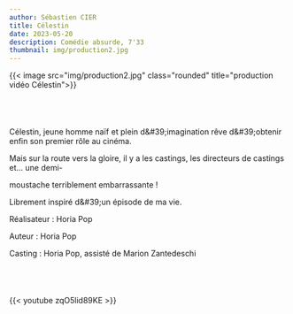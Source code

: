 ```yaml
---
author: Sébastien CIER
title: Célestin
date: 2023-05-20
description: Comédie absurde, 7'33
thumbnail: img/production2.jpg
---
```

{{< image src="img/production2.jpg" class="rounded" title="production vidéo C&eacute;lestin">}}

<p style='margin:0cm;font-size:16px;'>&nbsp;</p>
<p style='margin:0cm;font-size:16px;'>&nbsp;</p>
<p>C&eacute;lestin, jeune homme na&iuml;f et plein d&amp;#39;imagination r&ecirc;ve d&amp;#39;obtenir enfin son premier r&ocirc;le au cin&eacute;ma.</p>
<p>Mais sur la route vers la gloire, il y a les castings, les directeurs de castings et... une demi-</p>
<p>moustache terriblement embarrassante !</p>
<p>Librement inspir&eacute; d&amp;#39;un &eacute;pisode de ma vie.</p>
<p>R&eacute;alisateur : Horia Pop</p>
<p>Auteur : Horia Pop</p>
<p>Casting : Horia Pop, assist&eacute; de Marion Zantedeschi</p>
<p style='margin:0cm;font-size:16px;'>&nbsp;</p>
<p style='margin:0cm;font-size:16px;'>&nbsp;</p>

{{< youtube zqO5lid89KE >}}


